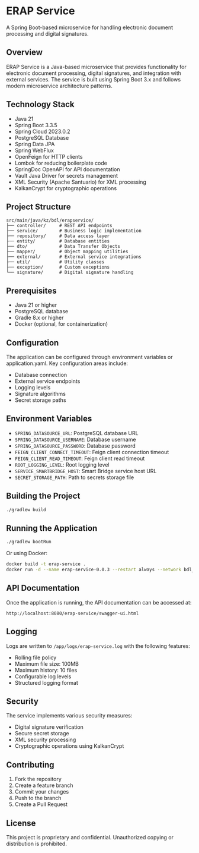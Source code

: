 # ERAP Service

A Spring Boot-based microservice for handling electronic document processing and digital signatures.

## Overview

ERAP Service is a Java-based microservice that provides functionality for electronic document processing, digital signatures, and integration with external services. The service is built using Spring Boot 3.x and follows modern microservice architecture patterns.

## Technology Stack

- Java 21
- Spring Boot 3.3.5
- Spring Cloud 2023.0.2
- PostgreSQL Database
- Spring Data JPA
- Spring WebFlux
- OpenFeign for HTTP clients
- Lombok for reducing boilerplate code
- SpringDoc OpenAPI for API documentation
- Vault Java Driver for secrets management
- XML Security (Apache Santuario) for XML processing
- KalkanCrypt for cryptographic operations

## Project Structure

```
src/main/java/kz/bdl/erapservice/
├── controller/     # REST API endpoints
├── service/        # Business logic implementation
├── repository/     # Data access layer
├── entity/         # Database entities
├── dto/            # Data Transfer Objects
├── mapper/         # Object mapping utilities
├── external/       # External service integrations
├── util/           # Utility classes
├── exception/      # Custom exceptions
└── signature/      # Digital signature handling
```

## Prerequisites

- Java 21 or higher
- PostgreSQL database
- Gradle 8.x or higher
- Docker (optional, for containerization)

## Configuration

The application can be configured through environment variables or application.yaml. Key configuration areas include:

- Database connection
- External service endpoints
- Logging levels
- Signature algorithms
- Secret storage paths

## Environment Variables

- `SPRING_DATASOURCE_URL`: PostgreSQL database URL
- `SPRING_DATASOURCE_USERNAME`: Database username
- `SPRING_DATASOURCE_PASSWORD`: Database password
- `FEIGN_CLIENT_CONNECT_TIMEOUT`: Feign client connection timeout
- `FEIGN_CLIENT_READ_TIMEOUT`: Feign client read timeout
- `ROOT_LOGGING_LEVEL`: Root logging level
- `SERVICE_SMARTBRIDGE_HOST`: Smart Bridge service host URL
- `SECRET_STORAGE_PATH`: Path to secrets storage file

## Building the Project

```bash
./gradlew build
```

## Running the Application

```bash
./gradlew bootRun
```

Or using Docker:

```bash
docker build -t erap-service .
docker run -d --name erap-service-0.0.3 --restart always --network bdl_network -e SPRING_DATASOURCE_URL=jdbc:postgresql://bdl_postgres:5432/bdl_db -e SPRING_DATASOURCE_USERNAME=bdlpostgres -e SPRING_DATASOURCE_PASSWORD=bdlpassword -e SERVICE_SMARTBRIDGE_NAME=smart-bridge-service -e SERVICE_SMARTBRIDGE_HOST=http://smart-bridge-service:8081/vshep/v1 -p 8080:8080 erap-service:0.0.3
```

## API Documentation

Once the application is running, the API documentation can be accessed at:
```
http://localhost:8080/erap-service/swagger-ui.html
```

## Logging

Logs are written to `/app/logs/erap-service.log` with the following features:
- Rolling file policy
- Maximum file size: 100MB
- Maximum history: 10 files
- Configurable log levels
- Structured logging format

## Security

The service implements various security measures:
- Digital signature verification
- Secure secret storage
- XML security processing
- Cryptographic operations using KalkanCrypt

## Contributing

1. Fork the repository
2. Create a feature branch
3. Commit your changes
4. Push to the branch
5. Create a Pull Request

## License

This project is proprietary and confidential. Unauthorized copying or distribution is prohibited. 